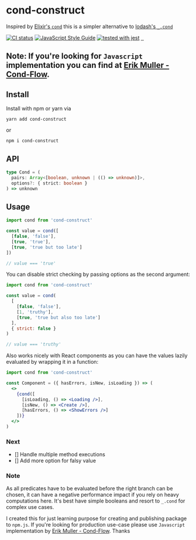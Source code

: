 # cond-construct

Inspired by [Elixir's `cond`](https://elixir-lang.org/getting-started/case-cond-and-if.html#cond) this is a simpler alternative to [lodash's `_.cond`](https://lodash.com/docs/4.17.15#cond)

[![CI status](https://circleci.com/gh/Mudassar045/cond-construct.svg?style=shield)](LINK)
[![JavaScript Style Guide](https://img.shields.io/badge/code_style-standard-brightgreen.svg)](https://standardjs.com)
[![tested with jest](https://img.shields.io/badge/tested_with-jest-99424f.svg)](https://github.com/facebook/jest)
<a aria-label="Package size" href="https://bundlephobia.com/result?p=cond-construct">
  <img alt="" src="https://badgen.net/bundlephobia/minzip/cond-construct">
</a>
<a href="https://github.com/mudassar045/cond-construct" target="\_parent">
  <img alt="" src="https://img.shields.io/github/stars/mudassar045/cond-construct.svg?style=social&label=Star" />
</a>
<a href="https://twitter.com/mudssrali" target="\_parent">
  <img alt="" src="https://img.shields.io/twitter/follow/mudssrali.svg?style=social&label=Follow" />
</a>

## Note: If you're looking for `Javascript` implementation you can find at [Erik Muller - Cond-Flow](https://github.com/erikmueller/cond-flow).

## Install

Install with npm or yarn via

```
yarn add cond-construct
```

or

```
npm i cond-construct
```

## API

```ts
type Cond = (
  pairs: Array<[boolean, unknown | (() => unknown)]>,
  options?: { strict: boolean }
) => unknown
```

## Usage

```js
import cond from 'cond-construct'

const value = cond([
  [false, 'false'],
  [true, 'true'],
  [true, 'true but too late']
])

// value === 'true'
```

You can disable strict checking by passing options as the second argument:

```js
import cond from 'cond-construct'

const value = cond(
  [
    [false, 'false'],
    [1, 'truthy'],
    [true, 'true but also too late']
  ],
  { strict: false }
)

// value === 'truthy'
```

Also works nicely with React components as you can have the values lazily evaluated by wrapping it in a function:

```jsx
import cond from 'cond-construct'

const Component = ({ hasErrors, isNew, isLoading }) => (
  <>
    {cond([
      [isLoading, () => <Loading />],
      [isNew, () => <Create />],
      [hasErrors, () => <ShowErrors />]
    ])}
  </>
)
```

### Next

- [] Handle multiple method executions
- [] Add more option for falsy value

### Note

As all predicates have to be evaluated before the right branch can be chosen, it can have a negative performance impact if you rely on heavy computations here. It's best have simple booleans and resort to `_.cond` for complex use cases.

I created this for just learning purpose for creating and publishing package to `npm.js`. If you're looking for production use-case please use `Javascript` implementation by [Erik Muller - Cond-Flow](https://github.com/erikmueller/cond-flow). Thanks
